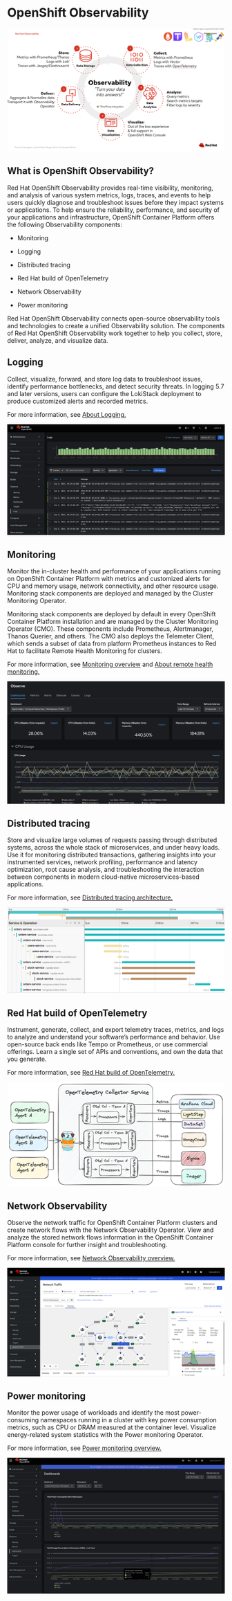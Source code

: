 # OpenShift Observability

![OpenShift Observability](image/application-logging/logging-3.png)

## What is OpenShift Observability?

Red Hat OpenShift Observability provides real-time visibility, monitoring, and analysis of various system metrics, logs, traces, and events to help users quickly diagnose and troubleshoot issues before they impact systems or applications. To help ensure the reliability, performance, and security of your applications and infrastructure, OpenShift Container Platform offers the following Observability components:

- Monitoring

- Logging

- Distributed tracing

- Red Hat build of OpenTelemetry

- Network Observability

- Power monitoring

Red Hat OpenShift Observability connects open-source observability tools and technologies to create a unified Observability solution. The components of Red Hat OpenShift Observability work together to help you collect, store, deliver, analyze, and visualize data.

## Logging

Collect, visualize, forward, and store log data to troubleshoot issues, identify performance bottlenecks, and detect security threats. In logging 5.7 and later versions, users can configure the LokiStack deployment to produce customized alerts and recorded metrics.

For more information, see [About Logging.](https://docs.openshift.com/container-platform/4.16/observability/logging/cluster-logging.html#cluster-logging)

![OpenShift Logging](image/application-logging/logging-1.png)

## Monitoring

Monitor the in-cluster health and performance of your applications running on OpenShift Container Platform with metrics and customized alerts for CPU and memory usage, network connectivity, and other resource usage. Monitoring stack components are deployed and managed by the Cluster Monitoring Operator.

Monitoring stack components are deployed by default in every OpenShift Container Platform installation and are managed by the Cluster Monitoring Operator (CMO). These components include Prometheus, Alertmanager, Thanos Querier, and others. The CMO also deploys the Telemeter Client, which sends a subset of data from platform Prometheus instances to Red Hat to facilitate Remote Health Monitoring for clusters.

For more information, see [Monitoring overview](https://docs.openshift.com/container-platform/4.16/observability/monitoring/monitoring-overview.html#monitoring-overview) and [About remote health monitoring.](https://docs.openshift.com/container-platform/4.16/support/remote_health_monitoring/about-remote-health-monitoring.html#about-remote-health-monitoring)

![OpenShift Observability](image/application-metrics/monitor-1.png)

## Distributed tracing

Store and visualize large volumes of requests passing through distributed systems, across the whole stack of microservices, and under heavy loads. Use it for monitoring distributed transactions, gathering insights into your instrumented services, network profiling, performance and latency optimization, root cause analysis, and troubleshooting the interaction between components in modern cloud-native microservices-based applications.

For more information, see [Distributed tracing architecture.](https://docs.openshift.com/container-platform/4.16/observability/distr_tracing/distr_tracing_arch/distr-tracing-architecture.html#distributed-tracing-architecture)

![OpenShift Observability](image/distrubuted-tracing/jaeger.webp)

## Red Hat build of OpenTelemetry

Instrument, generate, collect, and export telemetry traces, metrics, and logs to analyze and understand your software’s performance and behavior. Use open-source back ends like Tempo or Prometheus, or use commercial offerings. Learn a single set of APIs and conventions, and own the data that you generate.

For more information, see [Red Hat build of OpenTelemetry.](https://docs.openshift.com/container-platform/4.16/observability/otel/otel-installing.html#install-otel)

![OpenShift Observability](image/distrubuted-tracing/otlp-1.png)

## Network Observability

Observe the network traffic for OpenShift Container Platform clusters and create network flows with the Network Observability Operator. View and analyze the stored network flows information in the OpenShift Container Platform console for further insight and troubleshooting.

For more information, see [Network Observability overview.](https://docs.openshift.com/container-platform/4.16/observability/network_observability/network-observability-overview.html#network-observability-overview)

![OpenShift Observability](image/distrubuted-tracing/observe-1.png)

## Power monitoring

Monitor the power usage of workloads and identify the most power-consuming namespaces running in a cluster with key power consumption metrics, such as CPU or DRAM measured at the container level. Visualize energy-related system statistics with the Power monitoring Operator.

For more information, see [Power monitoring overview.](https://docs.openshift.com/container-platform/4.16/observability/power_monitoring/power-monitoring-overview.html#power-monitoring-overview)

![OpenShift Observability](image/distrubuted-tracing/observe-2.png)